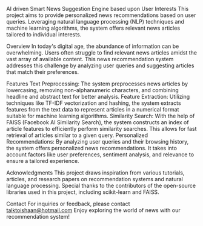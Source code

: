 AI driven Smart News Suggestion Engine based upon User Interests
This project aims to provide personalized news recommendations based on user queries. Leveraging natural language processing (NLP) techniques and machine learning algorithms, the system offers relevant news articles tailored to individual interests.

Overview
In today's digital age, the abundance of information can be overwhelming. Users often struggle to find relevant news articles amidst the vast array of available content. This news recommendation system addresses this challenge by analyzing user queries and suggesting articles that match their preferences.

Features
Text Preprocessing: The system preprocesses news articles by lowercasing, removing non-alphanumeric characters, and combining headline and abstract text for better analysis.
Feature Extraction: Utilizing techniques like TF-IDF vectorization and hashing, the system extracts features from the text data to represent articles in a numerical format suitable for machine learning algorithms.
Similarity Search: With the help of FAISS (Facebook AI Similarity Search), the system constructs an index of article features to efficiently perform similarity searches. This allows for fast retrieval of articles similar to a given query.
Personalized Recommendations: By analyzing user queries and their browsing history, the system offers personalized news recommendations. It takes into account factors like user preferences, sentiment analysis, and relevance to ensure a tailored experience.

Acknowledgments
This project draws inspiration from various tutorials, articles, and research papers on recommendation systems and natural language processing.
Special thanks to the contributors of the open-source libraries used in this project, including scikit-learn and FAISS.

Contact
For inquiries or feedback, please contact talktoishaan@hotmail.com
Enjoy exploring the world of news with our recommendation system!
